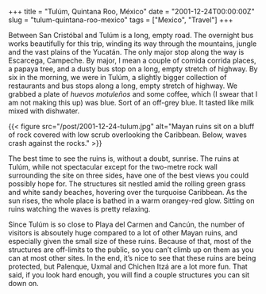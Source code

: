 +++
title = "Tulúm, Quintana Roo, México"
date = "2001-12-24T00:00:00Z"
slug = "tulum-quintana-roo-mexico"
tags = ["Mexico", "Travel"]
+++

Between San Cristóbal and Tulúm is a long, empty road. The overnight bus works
beautifully for this trip, winding its way through the mountains, jungle and
the vast plains of the Yucatán. The only major stop along the way is Escarcega,
Campeche. By major, I mean a couple of comida corrida places, a papaya tree,
and a dusty bus stop on a long, empty stretch of highway. By six in the
morning, we were in Tulúm, a slightly bigger collection of restaurants and bus
stops along a long, empty stretch of highway. We grabbed a plate of
*huevos motuleños* and some coffee, which (I swear that I am not making this
up) was blue. Sort of an off-grey blue. It tasted like milk mixed with
dishwater.

{{< figure src="/post/2001-12-24-tulum.jpg" alt="Mayan ruins sit on a bluff of rock covered with low scrub overlooking the Caribbean. Below, waves crash against the rocks." >}}

The best time to see the ruins is, without a doubt, sunrise. The ruins at
Tulúm, while not spectacular except for the two-metre rock wall surrounding the
site on three sides, have one of the best views you could possibly hope for.
The structures sit nestled amid the rolling green grass and white sandy
beaches, hovering over the turquoise Caribbean. As the sun rises, the whole
place is bathed in a warm orangey-red glow. Sitting on ruins watching the waves
is pretty relaxing.

Since Tulúm is so close to Playa del Carmen and Cancún, the number of visitors
is absoutely huge compared to a lot of other Mayan ruins, and especially given
the small size of these ruins. Because of that, most of the structures are
off-limits to the public, so you can’t climb up on them as you can at most
other sites. In the end, it’s nice to see that these ruins are being protected,
but Palenque, Uxmal and Chichen Itzá are a lot more fun. That said, if you look
hard enough, you will find a couple structures you can sit down on.
